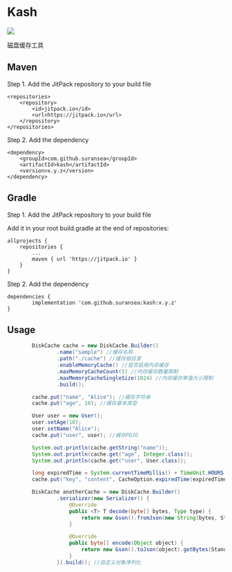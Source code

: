 # Kash

[![](https://jitpack.io/v/suransea/kash.svg?style=flat-square)](https://jitpack.io/#suransea/kash)

磁盘缓存工具

## Maven

Step 1. Add the JitPack repository to your build file

	<repositories>
		<repository>
		    <id>jitpack.io</id>
		    <url>https://jitpack.io</url>
		</repository>
	</repositories>

Step 2. Add the dependency

	<dependency>
	    <groupId>com.github.suransea</groupId>
	    <artifactId>kash</artifactId>
	    <version>x.y.z</version>
	</dependency>


## Gradle

Step 1. Add the JitPack repository to your build file

Add it in your root build.gradle at the end of repositories:

	allprojects {
		repositories {
			...
			maven { url 'https://jitpack.io' }
		}
	}

Step 2. Add the dependency

	dependencies {
	        implementation 'com.github.suransea:kash:x.y.z'
	}
	
## Usage

```java
        DiskCache cache = new DiskCache.Builder()
                .name("sample") //缓存名称
                .path("./cache") //缓存根目录
                .enableMemoryCache() //是否启用内存缓存
                .maxMemoryCacheCount(5) //内存缓存数量限制
                .maxMemoryCacheSingleSize(1024) //内存缓存单值大小限制
                .build();

        cache.put("name", "Alice"); //缓存字符串
        cache.put("age", 10); //缓存基本类型

        User user = new User();
        user.setAge(10);
        user.setName("Alice");
        cache.put("user", user); //缓存POJO

        System.out.println(cache.getString("name"));
        System.out.println(cache.get("age", Integer.class));
        System.out.println(cache.get("user", User.class));

        long expiredTime = System.currentTimeMillis() + TimeUnit.HOURS.toMillis(1);
        cache.put("key", "content", CacheOption.expiredTime(expiredTime)); //设置过期时间

        DiskCache anotherCache = new DiskCache.Builder()
                .serializer(new Serializer() {
                    @Override
                    public <T> T decode(byte[] bytes, Type type) {
                        return new Gson().fromJson(new String(bytes, StandardCharsets.UTF_8), type);
                    }

                    @Override
                    public byte[] encode(Object object) {
                        return new Gson().toJson(object).getBytes(StandardCharsets.UTF_8);
                    }
                }).build(); //自定义对象序列化
```
